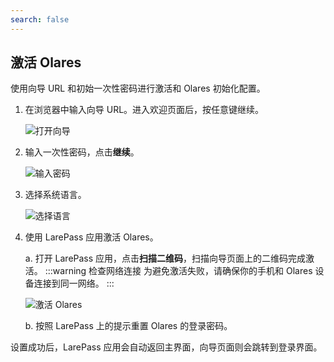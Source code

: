 ```yaml
---
search: false
---
```

## 激活 Olares

使用向导 URL 和初始一次性密码进行激活和 Olares 初始化配置。

1. 在浏览器中输入向导 URL。进入欢迎页面后，按任意键继续。

   ![打开向导](/images/manual/get-started/open-wizard.png#bordered)
2. 输入一次性密码，点击**继续**。

   ![输入密码](/images/manual/get-started/wizard-enter-password.png#bordered)
3. 选择系统语言。

   ![选择语言](/images/manual/get-started/select-language.png#bordered)
4. 使用 LarePass 应用激活 Olares。

   a. 打开 LarePass 应用，点击**扫描二维码**，扫描向导页面上的二维码完成激活。
   :::warning 检查网络连接
   为避免激活失败，请确保你的手机和 Olares 设备连接到同一网络。
   :::

   ![激活 Olares](/images/manual/get-started/activate-olares.png#bordered)

   b. 按照 LarePass 上的提示重置 Olares 的登录密码。

设置成功后，LarePass 应用会自动返回主界面，向导页面则会跳转到登录界面。